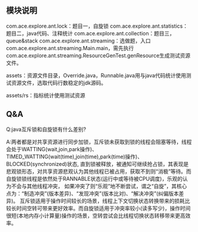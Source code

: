 ## 模块说明
com.ace.explore.ant.lock：题目一，自旋锁
com.ace.explore.ant.statistics：题目二，java代码、注释统计
com.ace.explore.ant.collection：题目三，queue&stack
com.ace.explore.ant.streaming：选做题，入口com.ace.explore.ant.streaming.Main.main，需先执行com.ace.explore.ant.streaming.ResourceGenTest.genResource生成测试资源文件。

assets：资源文件目录，Override.java，Runnable.java用与java代码统计使用测试资源文件，选取代码行数稳定的jdk源码。

assets/rs：指标统计使用测试资源


## Q&A
Q:java互斥锁和自旋锁有什么差别?

A:两者都是对共享资源进行同步加锁，互斥锁未获取到锁的线程会阻塞等待，线程会处于WATTING(wait,join,park操作)、TIMED_WATTING(wait(time),join(time),park(time)操作)、BLOCKED(synchronized)状态,
直到锁被释放，被通知可继续抢占锁，其表现是悲观锁形态，对共享资源悲观认为其他线程已被占用，获取不到则“消极”等待。而自旋锁锁线程是依然处于RANNABLE状态(运行中或等待被CPU调度)，乐观的认为不会与其他线程冲突，
如果冲突了则“乐观”地不断尝试，谓之“自旋”，其核心点为：“制造冲突”(版本差异)、“发现冲突”(版本比对)、“解决冲突”(纠偏版本差异)。
互斥锁适用于操作时间较长的场景，线程上下文切换状态转换带来的损耗比较长时间空转可带来更好效率。而自旋锁适用于冲突率较小(读多写少)，操作时间很短(本地内存小计算量)操作的场景，空转尝试会比线程切换状态转移带来更高效率。

